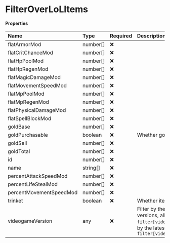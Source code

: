 # FilterOverLoLItems

**Properties**

| Name                    | Type     | Required | Description                                                                                                                                                      |
| :---------------------- | :------- | :------- | :--------------------------------------------------------------------------------------------------------------------------------------------------------------- |
| flatArmorMod            | number[] | ❌       |                                                                                                                                                                  |
| flatCritChanceMod       | number[] | ❌       |                                                                                                                                                                  |
| flatHpPoolMod           | number[] | ❌       |                                                                                                                                                                  |
| flatHpRegenMod          | number[] | ❌       |                                                                                                                                                                  |
| flatMagicDamageMod      | number[] | ❌       |                                                                                                                                                                  |
| flatMovementSpeedMod    | number[] | ❌       |                                                                                                                                                                  |
| flatMpPoolMod           | number[] | ❌       |                                                                                                                                                                  |
| flatMpRegenMod          | number[] | ❌       |                                                                                                                                                                  |
| flatPhysicalDamageMod   | number[] | ❌       |                                                                                                                                                                  |
| flatSpellBlockMod       | number[] | ❌       |                                                                                                                                                                  |
| goldBase                | number[] | ❌       |                                                                                                                                                                  |
| goldPurchasable         | boolean  | ❌       | Whether gold can be bought                                                                                                                                       |
| goldSell                | number[] | ❌       |                                                                                                                                                                  |
| goldTotal               | number[] | ❌       |                                                                                                                                                                  |
| id                      | number[] | ❌       |                                                                                                                                                                  |
| name                    | string[] | ❌       |                                                                                                                                                                  |
| percentAttackSpeedMod   | number[] | ❌       |                                                                                                                                                                  |
| percentLifeStealMod     | number[] | ❌       |                                                                                                                                                                  |
| percentMovementSpeedMod | number[] | ❌       |                                                                                                                                                                  |
| trinket                 | boolean  | ❌       | Whether item is a trinket                                                                                                                                        |
| videogameVersion        | any      | ❌       | Filter by the names of videogame versions, all versions using `filter[videogame_version]=all`, or by the latest version using `filter[videogame_version]=latest` |

<!-- This file was generated by liblab | https://liblab.com/ -->
